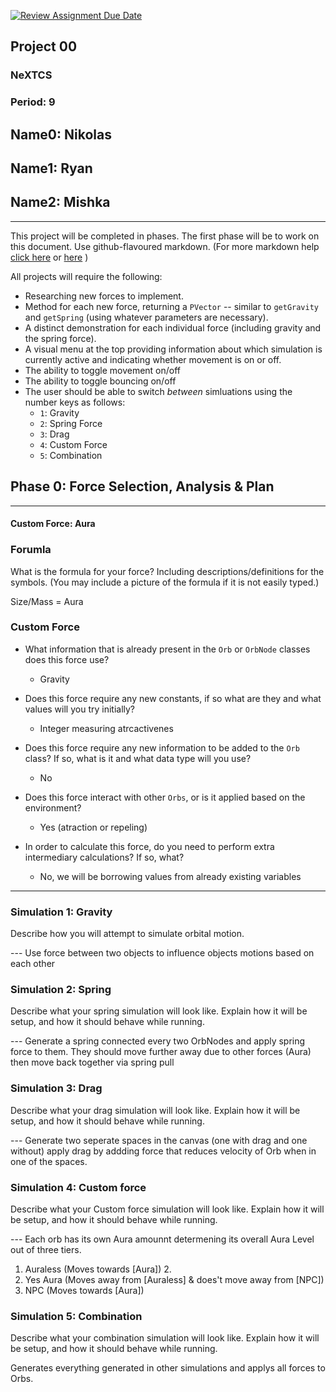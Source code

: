 [![Review Assignment Due Date](https://classroom.github.com/assets/deadline-readme-button-22041afd0340ce965d47ae6ef1cefeee28c7c493a6346c4f15d667ab976d596c.svg)](https://classroom.github.com/a/rXX1_Uiw)
## Project 00
### NeXTCS
### Period: 9
## Name0: Nikolas
## Name1: Ryan
## Name2: Mishka
---

This project will be completed in phases. The first phase will be to work on this document. Use github-flavoured markdown. (For more markdown help [click here](https://github.com/adam-p/markdown-here/wiki/Markdown-Cheatsheet) or [here](https://docs.github.com/en/get-started/writing-on-github/getting-started-with-writing-and-formatting-on-github/basic-writing-and-formatting-syntax) )

All projects will require the following:
- Researching new forces to implement.
- Method for each new force, returning a `PVector`  -- similar to `getGravity` and `getSpring` (using whatever parameters are necessary).
- A distinct demonstration for each individual force (including gravity and the spring force).
- A visual menu at the top providing information about which simulation is currently active and indicating whether movement is on or off.
- The ability to toggle movement on/off
- The ability to toggle bouncing on/off
- The user should be able to switch _between_ simluations using the number keys as follows:
  - `1`: Gravity
  - `2`: Spring Force
  - `3`: Drag
  - `4`: Custom Force
  - `5`: Combination


## Phase 0: Force Selection, Analysis & Plan
---------- 

#### Custom Force: Aura

### Forumla
What is the formula for your force? Including descriptions/definitions for the symbols. (You may include a picture of the formula if it is not easily typed.)

Size/Mass = Aura

### Custom Force
- What information that is already present in the `Orb` or `OrbNode` classes does this force use?
  - Gravity

- Does this force require any new constants, if so what are they and what values will you try initially?
  - Integer measuring atrcactivenes

- Does this force require any new information to be added to the `Orb` class? If so, what is it and what data type will you use?
  - No

- Does this force interact with other `Orbs`, or is it applied based on the environment?
  - Yes (atraction or repeling)

- In order to calculate this force, do you need to perform extra intermediary calculations? If so, what?
  - No, we will be borrowing values from already existing variables

--- 

### Simulation 1: Gravity
Describe how you will attempt to simulate orbital motion.

--- Use force between two objects to influence objects motions based on each other

### Simulation 2: Spring
Describe what your spring simulation will look like. Explain how it will be setup, and how it should behave while running.

--- Generate a spring connected every two OrbNodes and apply spring force to them. They should move further away due to other forces (Aura) then move back together via spring pull

### Simulation 3: Drag
Describe what your drag simulation will look like. Explain how it will be setup, and how it should behave while running.

--- Generate two seperate spaces in the canvas (one with drag and one without) apply drag by addding force that reduces velocity of Orb when in one of the spaces.

### Simulation 4: Custom force
Describe what your Custom force simulation will look like. Explain how it will be setup, and how it should behave while running.

--- Each orb has its own Aura amounnt determening its overall Aura Level out of three tiers. 
  1. Auraless (Moves towards [Aura]) 2.
  2. Yes Aura (Moves away from [Auraless] & does't move away from [NPC])
  3. NPC (Moves towards [Aura])

### Simulation 5: Combination
Describe what your combination simulation will look like. Explain how it will be setup, and how it should behave while running.

Generates everything generated in other simulations and applys all forces to Orbs.
